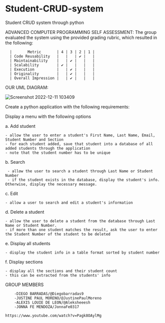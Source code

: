 # Student-CRUD-system
Student CRUD system through python


ADVANCED COMPUTER PROGRAMMING 
SELF ASSESSMENT:
        The group evaluated the system using the provided grading rubric, which resulted in the following:
        
      
      |       Metric       | 4 | 3 | 2 | 1 |
      | Code Reusability   |   |   | ✔ |   |
      | Maintainability    |   | ✔ |   |   |
      | Scalability        | ✔ |   |   |   |
      | Execution          |   | ✔ |   |   |
      | Originality        |   | ✔ |   |   |
      | Overall Impression |   | ✔ |   |   |
        
        
        
        
OUR UML DIAGRAM:

   ![Screenshot 2022-12-11 103409](https://user-images.githubusercontent.com/113688992/206883742-a9029bc3-4861-46f6-b04f-4c66a15d14f3.png)

Create a python application with the following requirements:

Display a menu with the following options

a. Add student

    - allow the user to enter a student's First Name, Last Name, Email, Student Number and Section
    - for each student added, save that student into a database of all added students through the application
    - note that the student number has to be unique
b. Search

     - allow the user to search a student through Last Name or Student Number
     - if the student exists in the database, display the student's info. Otherwise, display the necessary message.

c. Edit

    - allow a user to search and edit a student's information


d. Delete a student

    - allow the user to delete a student from the database through Last Name or Student Number.
    - if more than one student matches the result, ask the user to enter the Student Number of the student to be deleted

e. Display all students

    - display the student info in a table format sorted by student number

f. Display sections

    - display all the sections and their student count
    - this can be extracted from the students' info
    
GROUP MEMBERS


        -DIEGO BARRADAS/@Diegobarradas9
        -JUSTINE PAUL MORENO/@JustinePaulMoreno
        -ALEXIS LOUIE DE LEON/@Aleksheeesh
        -JONNA FE MENDOZA/JonnaFe0317
        
    https://www.youtube.com/watch?v=Pagk8OAylMg
    

